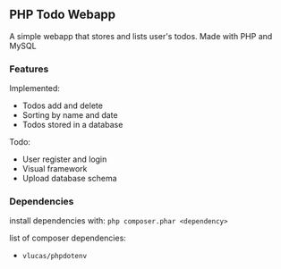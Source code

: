 ## PHP Todo Webapp

A simple webapp that stores and lists user's todos. Made with PHP and MySQL

### Features

Implemented:
- Todos add and delete
- Sorting by name and date
- Todos stored in a database

Todo:
- User register and login
- Visual framework
- Upload database schema

### Dependencies

install dependencies with:
`php composer.phar <dependency>`

list of composer dependencies:
- `vlucas/phpdotenv`
